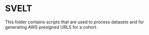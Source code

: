 # SVELT

This folder contains scripts that are used to process datasets and for generating AWS presigned URLS for a cohort.
